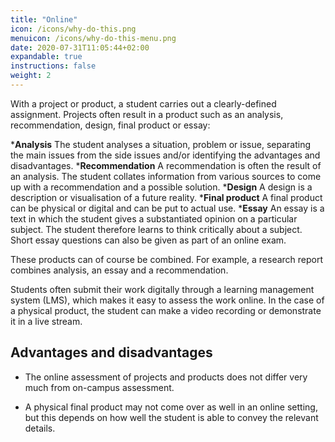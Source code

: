 ```yaml
---
title: "Online"
icon: /icons/why-do-this.png
menuicon: /icons/why-do-this-menu.png
date: 2020-07-31T11:05:44+02:00
expandable: true
instructions: false
weight: 2
---
```


With a project or product, a student carries out a clearly-defined assignment. Projects often result in a product such as an analysis, recommendation, design, final product or essay: 

***Analysis** The student analyses a situation, problem or issue, separating the main issues from the side issues and/or identifying the advantages and disadvantages. 
***Recommendation** A recommendation is often the result of an analysis. The student collates information from various sources to come up with a recommendation and a possible solution. 
***Design** A design is a description or visualisation of a future reality. 
***Final product** A final product can be physical or digital and can be put to actual use. 
***Essay** An essay is a text in which the student gives a substantiated opinion on a particular subject. The student therefore learns to think critically about a subject. Short essay questions can also be given as part of an online exam.

These products can of course be combined. For example, a research report combines analysis, an essay and a recommendation.

Students often submit their work digitally through a learning management system (LMS), which makes it easy to assess the work online. In the case of a physical product, the student can make a video recording or demonstrate it in a live stream.

## Advantages and disadvantages

+ The online assessment of projects and products does not differ very much from on-campus assessment.
- A physical final product may not come over as well in an online setting, but this depends on how well the student is able to convey the relevant details.
